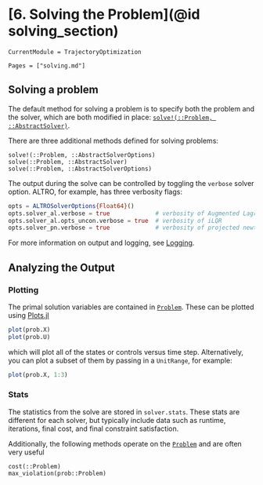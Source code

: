 # [6. Solving the Problem](@id solving_section)
```@meta
CurrentModule = TrajectoryOptimization
```

```@contents
Pages = ["solving.md"]
```

## Solving a problem
The default method for solving a problem is to specify both the problem and the solver, which are both modified in place: [`solve!(::Problem, ::AbstractSolver)`](@ref).

There are three additional methods defined for solving problems:
```@docs
solve!(::Problem, ::AbstractSolverOptions)
solve(::Problem, ::AbstractSolver)
solve(::Problem, ::AbstractSolverOptions)
```

The output during the solve can be controlled by toggling the `verbose` solver option. ALTRO, for example, has three verbosity flags:
```julia
opts = ALTROSolverOptions{Float64}()
opts.solver_al.verbose = true             # verbosity of Augmented Lagrangian
opts.solver_al.opts_uncon.verbose = true  # verbosity of iLQR
opts.solver_pn.verbose = true             # verbosity of projected newton
```
For more information on output and logging, see [Logging](@ref).

## Analyzing the Output

### Plotting
The primal solution variables are contained in [`Problem`](@ref). These can be plotted using [Plots.jl](https://github.com/JuliaPlots/Plots.jl)
```julia
plot(prob.X)
plot(prob.U)
```
which will plot all of the states or controls versus time step. Alternatively, you can plot a subset of them by passing in a `UnitRange`, for example:
```julia
plot(prob.X, 1:3)
```

### Stats
The statistics from the solve are stored in `solver.stats`. These stats are different for each solver, but typically include data such as runtime, iterations, final cost, and final constraint satisfaction.

Additionally, the following methods operate on the [`Problem`](@ref) and are often very useful
```@docs
cost(::Problem)
max_violation(prob::Problem)
```
